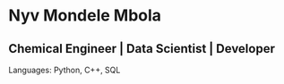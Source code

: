 # Nyv Mondele Mbola
<h2>Chemical Engineer | Data Scientist | Developer</h2>

Languages: Python, C++, SQL
